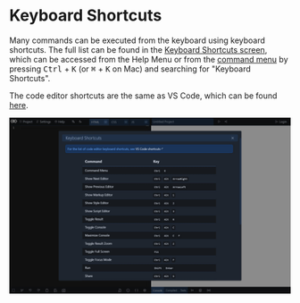 # Keyboard Shortcuts

Many commands can be executed from the keyboard using keyboard shortcuts. The full list can be found in the [Keyboard Shortcuts screen](https://livecodes.io/?screen=keyboard-shortcuts), which can be accessed from the Help Menu or from the [command menu](./command-menu.md) by pressing <kbd>Ctrl</kbd> + <kbd>K</kbd> (or <kbd>⌘</kbd> + <kbd>K</kbd> on Mac) and searching for "Keyboard Shortcuts".

The code editor shortcuts are the same as VS Code, which can be found [here](https://code.visualstudio.com/docs/getstarted/keybindings#_basic-editing).

![Keyboard Shortcuts](../../static/img/screenshots/keyboard-shortcuts.jpg)
